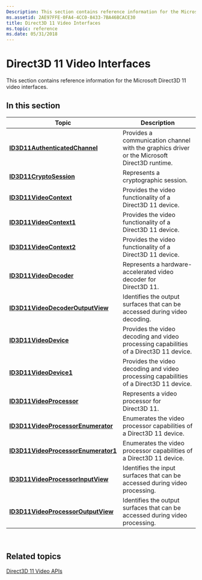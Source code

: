 ```yaml
---
Description: This section contains reference information for the Microsoft Direct3D 11 video interfaces.
ms.assetid: 2AE97FFE-0FA4-4CC0-8433-7BA46BCACE30
title: Direct3D 11 Video Interfaces
ms.topic: reference
ms.date: 05/31/2018
---
```


# Direct3D 11 Video Interfaces

This section contains reference information for the Microsoft Direct3D 11 video interfaces.

## In this section



| Topic                                                                                 | Description                                                                                              |
|---------------------------------------------------------------------------------------|----------------------------------------------------------------------------------------------------------|
| [**ID3D11AuthenticatedChannel**](/windows/desktop/api/d3d11/nn-d3d11-id3d11authenticatedchannel)<br/>           | Provides a communication channel with the graphics driver or the Microsoft Direct3D runtime. <br/> |
| [**ID3D11CryptoSession**](/windows/desktop/api/d3d11/nn-d3d11-id3d11cryptosession)<br/>                         | Represents a cryptographic session. <br/>                                                          |
| [**ID3D11VideoContext**](/windows/desktop/api/d3d11/nn-d3d11-id3d11videocontext)<br/>                           | Provides the video functionality of a Direct3D 11 device. <br/>                                    |
| [**ID3D11VideoContext1**](/windows/desktop/api/d3d11_1/nn-d3d11_1-id3d11videocontext1)<br/>                         | Provides the video functionality of a Direct3D 11 device.<br/>                                     |
| [**ID3D11VideoContext2**](/windows/win32/api/d3d11_4/nn-d3d11_4-id3d11videocontext2)<br/>                         | Provides the video functionality of a Direct3D 11 device. <br/>                                    |
| [**ID3D11VideoDecoder**](/windows/desktop/api/d3d11/nn-d3d11-id3d11videodecoder)<br/>                           | Represents a hardware-accelerated video decoder for Direct3D 11.<br/>                              |
| [**ID3D11VideoDecoderOutputView**](/windows/desktop/api/d3d11/nn-d3d11-id3d11videodecoderoutputview)<br/>       | Identifies the output surfaces that can be accessed during video decoding.<br/>                    |
| [**ID3D11VideoDevice**](/windows/desktop/api/d3d11/nn-d3d11-id3d11videodevice)<br/>                             | Provides the video decoding and video processing capabilities of a Direct3D 11 device. <br/>       |
| [**ID3D11VideoDevice1**](/windows/desktop/api/d3d11_1/nn-d3d11_1-id3d11videodevice1)<br/>                           | Provides the video decoding and video processing capabilities of a Direct3D 11 device. <br/>       |
| [**ID3D11VideoProcessor**](/windows/desktop/api/d3d11/nn-d3d11-id3d11videoprocessor)<br/>                       | Represents a video processor for Direct3D 11.<br/>                                                 |
| [**ID3D11VideoProcessorEnumerator**](/windows/desktop/api/d3d11/nn-d3d11-id3d11videoprocessorenumerator)<br/>   | Enumerates the video processor capabilities of a Direct3D 11 device. <br/>                         |
| [**ID3D11VideoProcessorEnumerator1**](/windows/desktop/api/d3d11_1/nn-d3d11_1-id3d11videoprocessorenumerator1)<br/> | Enumerates the video processor capabilities of a Direct3D 11 device.<br/>                          |
| [**ID3D11VideoProcessorInputView**](/windows/desktop/api/d3d11/nn-d3d11-id3d11videoprocessorinputview)<br/>     | Identifies the input surfaces that can be accessed during video processing.<br/>                   |
| [**ID3D11VideoProcessorOutputView**](/windows/desktop/api/d3d11/nn-d3d11-id3d11videoprocessoroutputview)<br/>   | Identifies the output surfaces that can be accessed during video processing.<br/>                  |



 

## Related topics

<dl> <dt>

[Direct3D 11 Video APIs](direct3d-11-video-apis.md)
</dt> </dl>

 

 
